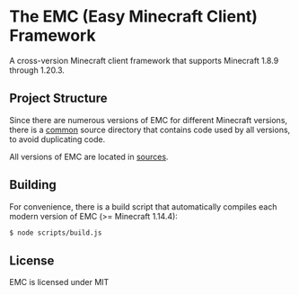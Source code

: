 # The EMC (Easy Minecraft Client) Framework

A cross-version Minecraft client framework that
supports Minecraft 1.8.9 through 1.20.3.

## Project Structure

Since there are numerous versions of EMC
for different Minecraft versions, there is a [common](common/) source directory that contains code used by all versions, to avoid duplicating code.

All versions of EMC are located in [sources](sources/).

## Building

For convenience, there is a build script that
automatically compiles each modern version of EMC (>= Minecraft 1.14.4):

```sh
$ node scripts/build.js
```

## License

EMC is licensed under MIT
